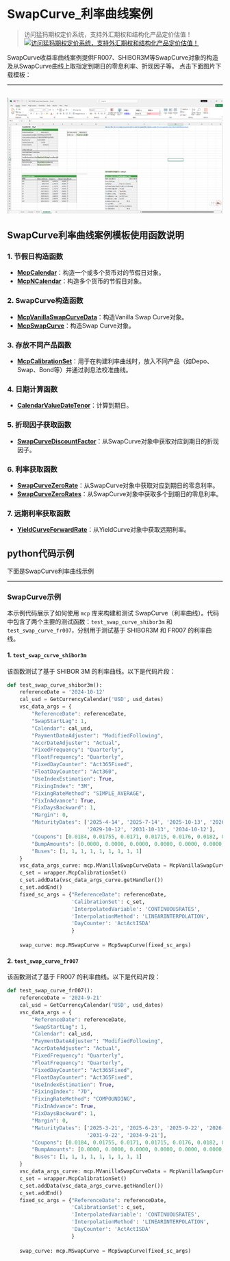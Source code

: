 # **SwapCurve_利率曲线案例**


> 访问猛犸期权定价系统，支持外汇期权和结构化产品定价估值！
[![访问猛犸期权定价系统，支持外汇期权和结构化产品定价估值！](../pic/mathema.png)](https://fxo.mathema.com.cn)

SwapCurve收益率曲线案例提供FR007、SHIBOR3M等SwapCurve对象的构造及从SwapCurve曲线上取指定到期日的零息利率、折现因子等。
点击下面图片下载模板：

---
[![MCP-TC03-Swap Curve Case](./pic/tc03.png)](./MCP-TC03-SwapCurveCase.xlsx)
---

## **SwapCurve利率曲线案例模板使用函数说明**

### **1. 节假日构造函数**
- **[McpCalendar](/zh/latest/api/calendar.html#excel-mcpcalendar-code-dates)**：构造一个或多个货币对的节假日对象。
- **[McpNCalendar](/zh/latest/api/calendar.html#excel-mcpncalendar-ccys-holidays)**：构造多个货币的节假日对象。

### **2. SwapCurve构造函数**
- **[McpVanillaSwapCurveData](/zh/latest/api/yieldcurve.html#excel-mcpvanillaswapcurvedata-args-data)**：构造Vanilla Swap Curve对象。
- **[McpSwapCurve](/zh/latest/api/yieldcurve.html#excel-mcpswapcurve-args1-args2-args3-args4-args5-fmt-vp)**：构造Swap Curve对象。

### **3. 存放不同产品函数**
- **[McpCalibrationSet](/zh/latest/api/bondcurve.html#excel-mcpcalibrationset-args)**：用于在构建利率曲线时，放入不同产品（如Depo、Swap、Bond等）并通过剥息法校准曲线。

### **4. 日期计算函数**
- **[CalendarValueDateTenor](/zh/latest/api/calendar.html#excel-calendarvaluedatetenor-cal-date-tenor-calendarcodes-isfarleg-true)**：计算到期日。

### **5. 折现因子获取函数**
- **[SwapCurveDiscountFactor](/zh/latest/api/yieldcurve.html#excel-swapcurvediscountfactor-curve-date)**：从SwapCurve对象中获取对应到期日的折现因子。

### **6. 利率获取函数**
- **[SwapCurveZeroRate](/zh/latest/api/yieldcurve.html#excel-swapcurvezerorate-curve-date)**：从SwapCurve对象中获取对应到期日的零息利率。
- **[SwapCurveZeroRates](/zh/latest/api/yieldcurve.html#excel-swapcurvezerorates-curve-dates-fmt-v)**：从SwapCurve对象中获取多个到期日的零息利率。

### **7. 远期利率获取函数**
- **[YieldCurveForwardRate](/zh/latest/api/yieldcurve.html#excel-yieldcurveforwardrate-curve-startdate-enddate-daycounter-daycounter-act365fixed-compounding-false-frequency-frequency-nofrequency)**：从YieldCurve对象中获取远期利率。

## **python代码示例**

下面是SwapCurve利率曲线示例

---

### SwapCurve示例

本示例代码展示了如何使用 `mcp` 库来构建和测试 SwapCurve（利率曲线）。代码中包含了两个主要的测试函数：`test_swap_curve_shibor3m` 和 `test_swap_curve_fr007`，分别用于测试基于 SHIBOR3M 和 FR007 的利率曲线。

#### **1. `test_swap_curve_shibor3m`**

该函数测试了基于 SHIBOR 3M 的利率曲线。以下是代码片段：

```python
def test_swap_curve_shibor3m():
    referenceDate = '2024-10-12'
    cal_usd = GetCurrencyCalendar('USD', usd_dates)
    vsc_data_args = {
        "ReferenceDate": referenceDate,
        "SwapStartLag": 1,
        "Calendar": cal_usd,
        "PaymentDateAdjuster": "ModifiedFollowing",
        "AccrDateAdjuster": "Actual",
        "FixedFrequency": "Quarterly",
        "FloatFrequency": "Quarterly",
        "FixedDayCounter": "Act365Fixed",
        "FloatDayCounter": "Act360",
        "UseIndexEstimation": True,
        "FixingIndex": "3M",
        "FixingRateMethod": "SIMPLE_AVERAGE",
        "FixInAdvance": True,
        "FixDaysBackward": 1,
        "Margin": 0,
        "MaturityDates": ['2025-4-14', '2025-7-14', '2025-10-13', '2026-10-12', '2027-10-12', '2028-10-12',
                          '2029-10-12', '2031-10-13', '2034-10-12'],
        "Coupons": [0.0184, 0.01755, 0.0171, 0.01715, 0.0176, 0.0182, 0.01885, 0.01965, 0.02065],
        "BumpAmounts": [0.0000, 0.0000, 0.0000, 0.0000, 0.0000, 0.0000, 0.0000, 0.0000, 0.0000],
        "Buses": [1, 1, 1, 1, 1, 1, 1, 1, 1]
    }
    vsc_data_args_curve: mcp.MVanillaSwapCurveData = McpVanillaSwapCurveData(vsc_data_args)
    c_set = wrapper.McpCalibrationSet()
    c_set.addData(vsc_data_args_curve.getHandler())
    c_set.addEnd()
    fixed_sc_args = {"ReferenceDate": referenceDate,
                     'CalibrationSet': c_set,
                     'InterpolatedVariable': 'CONTINUOUSRATES',
                     'InterpolationMethod': 'LINEARINTERPOLATION',
                     'DayCounter': 'ActActISDA'
                     }

    swap_curve: mcp.MSwapCurve = McpSwapCurve(fixed_sc_args)
```

#### **2. `test_swap_curve_fr007`**

该函数测试了基于 FR007 的利率曲线。以下是代码片段：

```python
def test_swap_curve_fr007():
    referenceDate = '2024-9-21'
    cal_usd = GetCurrencyCalendar('USD', usd_dates)
    vsc_data_args = {
        "ReferenceDate": referenceDate,
        "SwapStartLag": 1,
        "Calendar": cal_usd,
        "PaymentDateAdjuster": "ModifiedFollowing",
        "AccrDateAdjuster": "Actual",
        "FixedFrequency": "Quarterly",
        "FloatFrequency": "Quarterly",
        "FixedDayCounter": "Act365Fixed",
        "FloatDayCounter": "Act365Fixed",
        "UseIndexEstimation": True,
        "FixingIndex": "7D",
        "FixingRateMethod": "COMPOUNDING",
        "FixInAdvance": True,
        "FixDaysBackward": 1,
        "Margin": 0,
        "MaturityDates": ['2025-3-21', '2025-6-23', '2025-9-22', '2026-9-21', '2027-9-21', '2028-9-21', '2029-9-21',
                          '2031-9-22', '2034-9-21'],
        "Coupons": [0.0184, 0.01755, 0.0171, 0.01715, 0.0176, 0.0182, 0.01885, 0.01965, 0.02065],
        "BumpAmounts": [0.0000, 0.0000, 0.0000, 0.0000, 0.0000, 0.0000, 0.0000, 0.0000, 0.0000],
        "Buses": [1, 1, 1, 1, 1, 1, 1, 1, 1]
    }
    vsc_data_args_curve: mcp.MVanillaSwapCurveData = McpVanillaSwapCurveData(vsc_data_args)
    c_set = wrapper.McpCalibrationSet()
    c_set.addData(vsc_data_args_curve.getHandler())
    c_set.addEnd()
    fixed_sc_args = {"ReferenceDate": referenceDate,
                     'CalibrationSet': c_set,
                     'InterpolatedVariable': 'CONTINUOUSRATES',
                     'InterpolationMethod': 'LINEARINTERPOLATION',
                     'DayCounter': 'ActActISDA'
                     }

    swap_curve: mcp.MSwapCurve = McpSwapCurve(fixed_sc_args)
```
